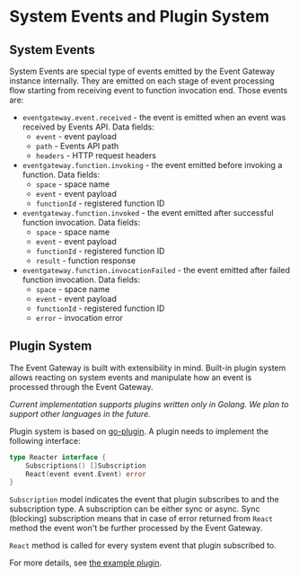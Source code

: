 # System Events and Plugin System

## System Events

System Events are special type of events emitted by the Event Gateway instance internally. They are emitted on each stage
of event processing flow starting from receiving event to function invocation end. Those events are:

* `eventgateway.event.received` - the event is emitted when an event was received by Events API. Data fields:
  * `event` - event payload
  * `path` - Events API path
  * `headers` - HTTP request headers
* `eventgateway.function.invoking` - the event emitted before invoking a function. Data fields:
  * `space` - space name
  * `event` - event payload
  * `functionId` - registered function ID
* `eventgateway.function.invoked` - the event emitted after successful function invocation. Data fields:
  * `space` - space name
  * `event` - event payload
  * `functionId` - registered function ID
  * `result` - function response
* `eventgateway.function.invocationFailed` - the event emitted after failed function invocation. Data fields:
  * `space` - space name
  * `event` - event payload
  * `functionId` - registered function ID
  * `error` - invocation error

## Plugin System

The Event Gateway is built with extensibility in mind. Built-in plugin system allows reacting on system events and
manipulate how an event is processed through the Event Gateway.

_Current implementation supports plugins written only in Golang. We plan to support other languages in the future._

Plugin system is based on [go-plugin](https://github.com/hashicorp/go-plugin). A plugin needs to implement the following
interface:

```go
type Reacter interface {
	Subscriptions() []Subscription
	React(event event.Event) error
}
```

`Subscription` model indicates the event that plugin subscribes to and the subscription type. A subscription can be either
sync or async. Sync (blocking) subscription means that in case of error returned from `React` method the event won't be
further processed by the Event Gateway.

`React` method is called for every system event that plugin subscribed to.

For more details, see [the example plugin](../plugin/example).
